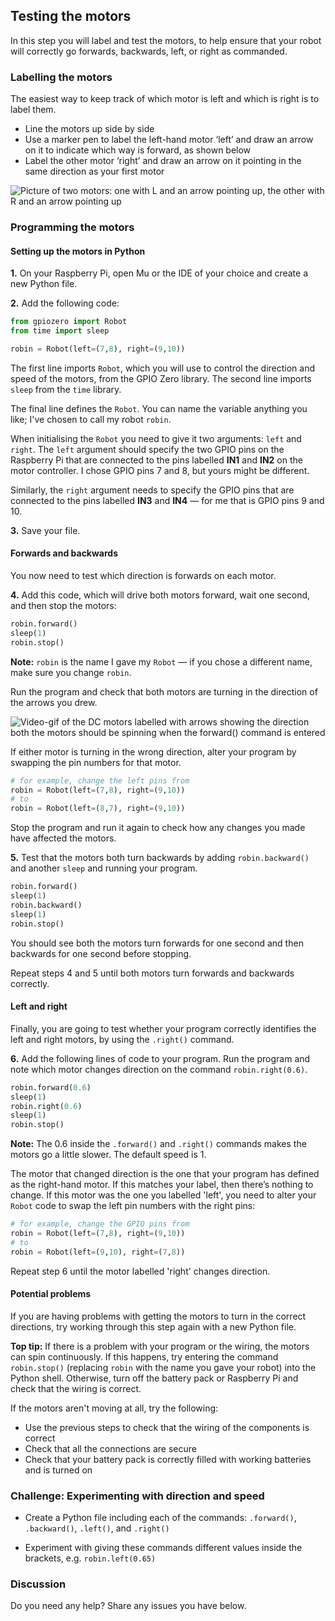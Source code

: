 [comment]: # (
Is this step open? Y/N
If so, short description of this step:
Related links:
Related files:
)

## Testing the motors

In this step you will label and test the motors, to help ensure that your robot will correctly go forwards, backwards, left, or right as commanded.

### Labelling the motors

The easiest way to keep track of which motor is left and which is right is to label them.

+ Line the motors up side by side
+ Use a marker pen to label the left-hand motor ‘left’ and draw an arrow on it to indicate which way is forward, as shown below
+ Label the other motor ‘right’ and draw an arrow on it pointing in the same direction as your first motor

![Picture of two motors: one with L and an arrow pointing up, the other with R and an arrow pointing up](images/1_7-labelled-motors)

### Programming the motors

#### Setting up the motors in Python

**1.** On your Raspberry Pi, open Mu or the IDE of your choice and create a new Python file.

**2.** Add the following code:

~~~ python
from gpiozero import Robot
from time import sleep

robin = Robot(left=(7,8), right=(9,10))
~~~

The first line imports `Robot`, which you will use to control the direction and speed of the motors, from the GPIO Zero library. The second line imports `sleep` from the `time` library.

The final line defines the `Robot`. You can name the variable anything you like; I've chosen to call my robot `robin`.

When initialising the `Robot` you need to give it two arguments: `left` and `right`. The `left` argument should specify the two GPIO pins on the Raspberry Pi that are connected to the pins labelled **IN1** and **IN2** on the motor controller. I chose GPIO pins 7 and 8, but yours might be different.

Similarly, the `right` argument needs to specify the GPIO pins that are connected to the pins labelled **IN3** and **IN4** &mdash; for me that is GPIO pins 9 and 10.

**3.** Save your file.

#### Forwards and backwards

You now need to test which direction is forwards on each motor.

**4.** Add this code, which will drive both motors forward, wait one second, and then stop the motors:

~~~ python
robin.forward()
sleep(1)
robin.stop()
~~~

**Note:** `robin` is the name I gave my `Robot` &mdash; if you chose a different name, make sure you change `robin`.

Run the program and check that both motors are turning in the direction of the arrows you drew.

![Video-gif of the DC motors labelled with arrows showing the direction both the motors should be spinning when the forward() command is entered](images/1_7-motors-spinning-forward)

If either motor is turning in the wrong direction, alter your program by swapping the pin numbers for that motor.

~~~ python
# for example, change the left pins from
robin = Robot(left=(7,8), right=(9,10))
# to
robin = Robot(left=(8,7), right=(9,10))
~~~

Stop the program and run it again to check how any changes you made have affected the motors.

**5.** Test that the motors both turn backwards by adding `robin.backward()` and another `sleep` and running your program.

~~~ python
robin.forward()
sleep(1)
robin.backward()
sleep(1)
robin.stop()
~~~

You should see both the motors turn forwards for one second and then backwards for one second before stopping.

Repeat steps 4 and 5 until both motors turn forwards and backwards correctly.

#### Left and right

Finally, you are going to test whether your program correctly identifies the left and right motors, by using the `.right()` command.

**6.** Add the following lines of code to your program. Run the program and note which motor changes direction on the command `robin.right(0.6)`.

~~~ python
robin.forward(0.6)
sleep(1)
robin.right(0.6)
sleep(1)
robin.stop()
~~~

**Note:** The 0.6 inside the `.forward()` and `.right()` commands makes the motors go a little slower. The default speed is 1.

The motor that changed direction is the one that your program has defined as the right-hand motor. If this matches your label, then there’s nothing to change. If this motor was the one you labelled 'left', you need to alter your `Robot` code to swap the left pin numbers with the right pins:

~~~ python
# for example, change the GPIO pins from
robin = Robot(left=(7,8), right=(9,10))
# to
robin = Robot(left=(9,10), right=(7,8))
~~~

Repeat step 6 until the motor labelled 'right' changes direction.

#### Potential problems

If you are having problems with getting the motors to turn in the correct directions, try working through this step again with a new Python file.

**Top tip:** If there is a problem with your program or the wiring, the motors can spin continuously. If this happens, try entering the command `robin.stop()` (replacing `robin` with the name you gave your robot) into the Python shell. Otherwise, turn off the battery pack or Raspberry Pi and check that the wiring is correct.

If the motors aren't moving at all, try the following:

+ Use the previous steps to check that the wiring of the components is correct
+ Check that all the connections are secure
+ Check that your battery pack is correctly filled with working batteries and is turned on

### Challenge: Experimenting with direction and speed

+ Create a Python file including each of the commands: `.forward()`, `.backward()`, `.left()`, and `.right()`

+ Experiment with giving these commands different values inside the brackets, e.g. `robin.left(0.65)`

### Discussion

Do you need any help? Share any issues you have below.
